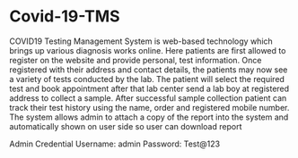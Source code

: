 # Covid-19-TMS
COVID19 Testing Management System is web-based technology which brings up various diagnosis works online. Here patients are first allowed to register on the website and provide personal, test information. Once registered with their address and contact details, the patients may now see a variety of tests conducted by the lab. The patient will select the required test and book appointment after that lab center send a lab boy at registered address to collect a sample. After successful sample collection patient can track their test history using the name, order and registered mobile number. The system allows admin to attach a copy of the report into the system and automatically shown on user side so user can download report

Admin Credential
Username: admin
Password: Test@123
